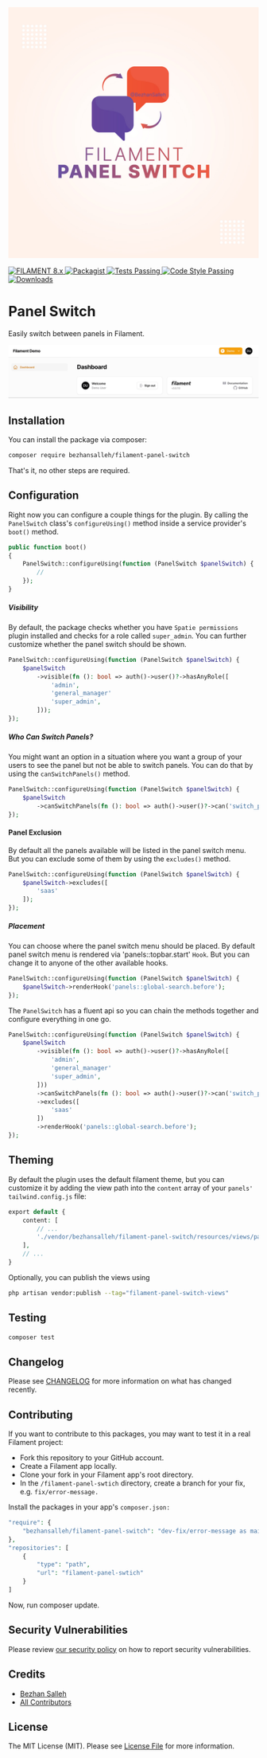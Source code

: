 <a href="https://github.com/bezhansalleh/filament-panel-switch" class="filament-hidden">

![Panel Switch](./art/banner.jpg?raw=true "Panel Switch")
</a>

<p align="left">
    <a href="https://filamentphp.com/docs/3.x/panels/installation">
        <img alt="FILAMENT 8.x" src="https://img.shields.io/badge/FILAMENT-3.x-EBB304?style=for-the-badge">
    </a>
    <a href="https://packagist.org/packages/bezhansalleh/filament-panel-switch">
        <img alt="Packagist" src="https://img.shields.io/packagist/v/bezhansalleh/filament-panel-switch.svg?style=for-the-badge&logo=packagist">
    </a>
    <a href="https://github.com/bezhansalleh/filament-panel-switch/actions?query=workflow%3Arun-tests+branch%3Amain" class="filament-hidden">
        <img alt="Tests Passing" src="https://img.shields.io/github/actions/workflow/status/bezhansalleh/filament-panel-switch/run-tests.yml?style=for-the-badge&logo=github&label=tests">
    </a>
    <a href="https://github.com/bezhansalleh/filament-panel-switch/actions?query=workflow%3A"Check+%26+fix+styling"+branch%3Amain" class="filament-hidden">
        <img alt="Code Style Passing" src="https://img.shields.io/github/actions/workflow/status/bezhansalleh/filament-panel-switch/run-laravel-pint.yml?style=for-the-badge&logo=github&label=code%20style">
    </a>

<a href="https://packagist.org/packages/bezhansalleh/filament-panel-switch">
    <img alt="Downloads" src="https://img.shields.io/packagist/dt/bezhansalleh/filament-panel-switch.svg?style=for-the-badge" >
    </a>
</p>

# Panel Switch
Easily switch between panels in Filament.
    
![Demo](./art/demo.gif?raw=true "Demo") 


## Installation

You can install the package via composer:

```bash
composer require bezhansalleh/filament-panel-switch
```
That's it, no other steps are required.
## Configuration
Right now you can configure a couple things for the plugin. By calling the `PanelSwitch` class's `configureUsing()` method inside a service provider's `boot()` method.
```php
public function boot()
{
    PanelSwitch::configureUsing(function (PanelSwitch $panelSwitch) {
        //
    });
}
```

##### Visibility
By default, the package checks whether you have `Spatie permissions` plugin installed and checks for a role called `super_admin`. You can further customize whether the panel switch should be shown.

```php
PanelSwitch::configureUsing(function (PanelSwitch $panelSwitch) {
    $panelSwitch
        ->visible(fn (): bool => auth()->user()?->hasAnyRole([
            'admin',
            'general_manager'
            'super_admin',
        ]));
});
```

##### Who Can Switch Panels?
You might want an option in a situation where you want a group of your users to see the panel but not be able to switch panels. You can do that by using the `canSwitchPanels()` method.

```php
PanelSwitch::configureUsing(function (PanelSwitch $panelSwitch) {
    $panelSwitch
        ->canSwitchPanels(fn (): bool => auth()->user()?->can('switch_panels'));
});
```

#### Panel Exclusion
By default all the panels available will be listed in the panel switch menu. But you can exclude some of them by using the `excludes()` method.

```php
PanelSwitch::configureUsing(function (PanelSwitch $panelSwitch) {
    $panelSwitch->excludes([
        'saas'
    ]);
});
```

##### Placement
You can choose where the panel switch menu should be placed. By default panel switch menu is rendered via 'panels::topbar.start' `Hook`. But you can change it to anyone of the other available hooks.
```php
PanelSwitch::configureUsing(function (PanelSwitch $panelSwitch) {
    $panelSwitch->renderHook('panels::global-search.before');
});
```

The `PanelSwitch` has a fluent api so you can chain the methods together and configure everything in one go.

```php
PanelSwitch::configureUsing(function (PanelSwitch $panelSwitch) {
    $panelSwitch
        ->visible(fn (): bool => auth()->user()?->hasAnyRole([
            'admin',
            'general_manager'
            'super_admin',
        ]))
        ->canSwitchPanels(fn (): bool => auth()->user()?->can('switch_panels'))
        ->excludes([
            'saas'
        ])
        ->renderHook('panels::global-search.before');
});
```
## Theming
By default the plugin uses the default filament theme, but you can customize it by adding the view path into the `content` array of your `panels'` `tailwind.config.js` file:

```php
export default {
    content: [
        // ...
        './vendor/bezhansalleh/filament-panel-switch/resources/views/panel-switch-menu.blade.php',
    ],
    // ...
}
```

Optionally, you can publish the views using

```bash
php artisan vendor:publish --tag="filament-panel-switch-views"
```
## Testing

```bash
composer test
```

## Changelog

Please see [CHANGELOG](CHANGELOG.md) for more information on what has changed recently.

## Contributing

If you want to contribute to this packages, you may want to test it in a real Filament project:

* Fork this repository to your GitHub account.
* Create a Filament app locally.
* Clone your fork in your Filament app's root directory.
* In the `/filament-panel-swtich` directory, create a branch for your fix, e.g. `fix/error-message.`
  
Install the packages in your app's `composer.json:`

```php
"require": {
    "bezhansalleh/filament-panel-switch": "dev-fix/error-message as main-dev",
},
"repositories": [
    {
        "type": "path",
        "url": "filament-panel-swtich"
    }
]
```
Now, run composer update.

## Security Vulnerabilities

Please review [our security policy](../../security/policy) on how to report security vulnerabilities.

## Credits

- [Bezhan Salleh](https://github.com/bezhanSalleh)
- [All Contributors](../../contributors)

## License

The MIT License (MIT). Please see [License File](LICENSE.md) for more information.
